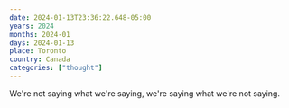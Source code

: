 ```yaml
---
date: 2024-01-13T23:36:22.648-05:00
years: 2024
months: 2024-01
days: 2024-01-13
place: Toronto
country: Canada
categories: ["thought"]
---
```

We're not saying what we're saying, we're saying what we're not saying.
